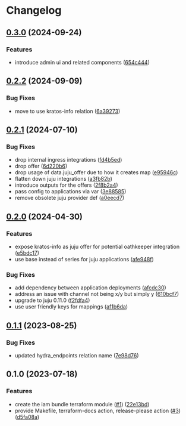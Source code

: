# Changelog

## [0.3.0](https://github.com/canonical/iam-bundle-integration/compare/v0.2.2...v0.3.0) (2024-09-24)


### Features

* introduce admin ui and related components ([654c444](https://github.com/canonical/iam-bundle-integration/commit/654c44449e1927a05dd49079c6d5d85c74d37e97))

## [0.2.2](https://github.com/canonical/iam-bundle-integration/compare/v0.2.1...v0.2.2) (2024-09-09)


### Bug Fixes

* move to use kratos-info relation ([6a39273](https://github.com/canonical/iam-bundle-integration/commit/6a392731a3060bb68ce400b30f50e3734fd8caa5))

## [0.2.1](https://github.com/canonical/iam-bundle-integration/compare/v0.2.0...v0.2.1) (2024-07-10)


### Bug Fixes

* drop internal ingress integrations ([fd4b5ed](https://github.com/canonical/iam-bundle-integration/commit/fd4b5ed624069e658ad52cd56352b328dbe99c87))
* drop offer ([6d220b6](https://github.com/canonical/iam-bundle-integration/commit/6d220b62e24e82da14075531d79ed13ed8c27f6c))
* drop usage of data.juju_offer due to how it creates map ([e95946c](https://github.com/canonical/iam-bundle-integration/commit/e95946cd34571878a15192a574f2dcebc31e0059))
* flatten down juju integrations ([a3fb82b](https://github.com/canonical/iam-bundle-integration/commit/a3fb82b514b389785712a7b8114de7aa2b4c832e))
* introduce outputs for the offers ([2f8b2a4](https://github.com/canonical/iam-bundle-integration/commit/2f8b2a452777f7da13c59c9391f05856fb6d70c4))
* pass config to applications via var ([3e88585](https://github.com/canonical/iam-bundle-integration/commit/3e8858554c51f0d22e02835155d9945774dfa53e))
* remove obsolete juju provider def ([a0eecd7](https://github.com/canonical/iam-bundle-integration/commit/a0eecd73dc7ee863118d60e934e1326a78c1fb7f))

## [0.2.0](https://github.com/canonical/iam-bundle-integration/compare/v0.1.1...v0.2.0) (2024-04-30)


### Features

* expose kratos-info as juju offer for potential oathkeeper integration ([e5bdc17](https://github.com/canonical/iam-bundle-integration/commit/e5bdc17a86bb4c451719b0b08a3ebb831eba31be))
* use base instead of series for juju applications ([afe948f](https://github.com/canonical/iam-bundle-integration/commit/afe948f9e8e7f0465841a319a61915d80165360e))


### Bug Fixes

* add dependency between application deployments ([afcdc30](https://github.com/canonical/iam-bundle-integration/commit/afcdc30792ee081ced2347dffd30a769d004b417))
* address an issue with channel not being x/y but simply y ([610bcf7](https://github.com/canonical/iam-bundle-integration/commit/610bcf78732ccb605c8f007c5017101f111618a3))
* upgrade to juju 0.11.0 ([f2fdfa4](https://github.com/canonical/iam-bundle-integration/commit/f2fdfa4a53a44306d880b6eaaef711292d2f0200))
* use user friendly keys for mappings ([af1b6da](https://github.com/canonical/iam-bundle-integration/commit/af1b6daa2fe6410ab502ecac7956383972de6603))

## [0.1.1](https://github.com/canonical/iam-bundle-integration/compare/v0.1.0...v0.1.1) (2023-08-25)


### Bug Fixes

* updated hydra_endpoints relation name ([7e98d76](https://github.com/canonical/iam-bundle-integration/commit/7e98d76e99938e56df42e8fd88193e4cdbaa3bec))

## 0.1.0 (2023-07-18)


### Features

* create the iam bundle terraform module ([#1](https://github.com/canonical/iam-bundle-integration/issues/1)) ([22e13bd](https://github.com/canonical/iam-bundle-integration/commit/22e13bd5a1ad8b05a919eb0e2fe687c6826784db))
* provide Makefile, terraform-docs action, release-please action ([#3](https://github.com/canonical/iam-bundle-integration/issues/3)) ([d5fa08a](https://github.com/canonical/iam-bundle-integration/commit/d5fa08a3d2386117b1665cc275badc7b4b7847ed))
